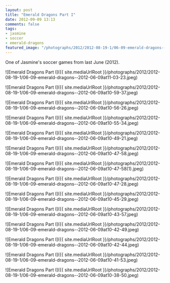 ```yaml
---
layout: post
title: "Emerald Dragons Part I"
date: 2012-09-09 13:13
comments: false
tags: 
- jasmine
- soccer
- emerald-dragons
featured_image: "/photographs/2012/2012-08-19-1/06-09-emerald-dragons--2012-06-09at11-03-23.jpeg"
---
```

One of Jasmine's soccer games from last June (2012).

![Emerald Dragons Part I]({{ site.mediaUrlRoot }}/photographs/2012/2012-08-19-1/06-09-emerald-dragons--2012-06-09at11-03-23.jpeg)


![Emerald Dragons Part I]({{ site.mediaUrlRoot }}/photographs/2012/2012-08-19-1/06-09-emerald-dragons--2012-06-09at10-59-37.jpeg)


![Emerald Dragons Part I]({{ site.mediaUrlRoot }}/photographs/2012/2012-08-19-1/06-09-emerald-dragons--2012-06-09at10-56-26.jpeg)


![Emerald Dragons Part I]({{ site.mediaUrlRoot }}/photographs/2012/2012-08-19-1/06-09-emerald-dragons--2012-06-09at10-55-34.jpeg)


![Emerald Dragons Part I]({{ site.mediaUrlRoot }}/photographs/2012/2012-08-19-1/06-09-emerald-dragons--2012-06-09at10-49-21.jpeg)


![Emerald Dragons Part I]({{ site.mediaUrlRoot }}/photographs/2012/2012-08-19-1/06-09-emerald-dragons--2012-06-09at10-47-58.jpeg)


![Emerald Dragons Part I]({{ site.mediaUrlRoot }}/photographs/2012/2012-08-19-1/06-09-emerald-dragons--2012-06-09at10-47-58(1).jpeg)


![Emerald Dragons Part I]({{ site.mediaUrlRoot }}/photographs/2012/2012-08-19-1/06-09-emerald-dragons--2012-06-09at10-47-28.jpeg)


![Emerald Dragons Part I]({{ site.mediaUrlRoot }}/photographs/2012/2012-08-19-1/06-09-emerald-dragons--2012-06-09at10-45-29.jpeg)


![Emerald Dragons Part I]({{ site.mediaUrlRoot }}/photographs/2012/2012-08-19-1/06-09-emerald-dragons--2012-06-09at10-43-57.jpeg)


![Emerald Dragons Part I]({{ site.mediaUrlRoot }}/photographs/2012/2012-08-19-1/06-09-emerald-dragons--2012-06-09at10-42-49.jpeg)


![Emerald Dragons Part I]({{ site.mediaUrlRoot }}/photographs/2012/2012-08-19-1/06-09-emerald-dragons--2012-06-09at10-42-44.jpeg)


![Emerald Dragons Part I]({{ site.mediaUrlRoot }}/photographs/2012/2012-08-19-1/06-09-emerald-dragons--2012-06-09at10-41-53.jpeg)


![Emerald Dragons Part I]({{ site.mediaUrlRoot }}/photographs/2012/2012-08-19-1/06-09-emerald-dragons--2012-06-09at10-38-50.jpeg)

